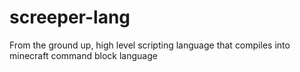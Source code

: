 # screeper-lang
From the ground up, high level scripting language that compiles into minecraft command block language
